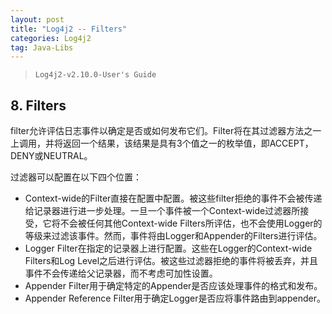 ```yaml
---
layout: post
title: "Log4j2 -- Filters"
categories: Log4j2
tag: Java-Libs
---
```

> `Log4j2-v2.10.0-User's Guide`

## 8. Filters

filter允许评估日志事件以确定是否或如何发布它们。Filter将在其过滤器方法之一上调用，并将返回一个结果，该结果是具有3个值之一的枚举值，即ACCEPT，DENY或NEUTRAL。

过滤器可以配置在以下四个位置：

- Context-wide的Filter直接在配置中配置。被这些filter拒绝的事件不会被传递给记录器进行进一步处理。一旦一个事件被一个Context-wide过滤器所接受，它将不会被任何其他Context-wide Filters所评估，也不会使用Logger的等级来过滤该事件。然而，事件将由Logger和Appender的Filters进行评估。
- Logger Filter在指定的记录器上进行配置。这些在Logger的Context-wide Filters和Log Level之后进行评估。被这些过滤器拒绝的事件将被丢弃，并且事件不会传递给父记录器，而不考虑可加性设置。
- Appender Filter用于确定特定的Appender是否应该处理事件的格式和发布。
- Appender Reference Filter用于确定Logger是否应将事件路由到appender。